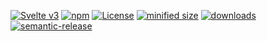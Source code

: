 [![Svelte v3](https://img.shields.io/badge/svelte-v3-orange.svg)](https://svelte.dev)
[![npm](https://img.shields.io/npm/v/svelte-repository-provider.svg)](https://www.npmjs.com/package/svelte-repository-provider)
[![License](https://img.shields.io/badge/License-BSD%203--Clause-blue.svg)](https://opensource.org/licenses/BSD-3-Clause)
[![minified size](https://badgen.net/bundlephobia/min/svelte-repository-provider)](https://bundlephobia.com/result?p=svelte-repository-provider)
[![downloads](http://img.shields.io/npm/dm/svelte-repository-provider.svg?style=flat-square)](https://npmjs.org/package/svelte-repository-provider)
[![semantic-release](https://img.shields.io/badge/%20%20%F0%9F%93%A6%F0%9F%9A%80-semantic--release-e10079.svg)](https://github.com/arlac77/svelte-repository-provider.git)
